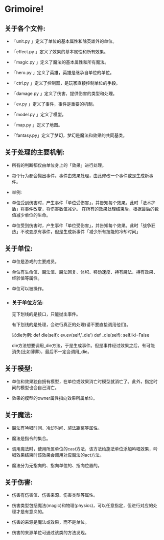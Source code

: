 ﻿# Grimoire!
## 关于各个文件: 

- 「unit.py   」定义了单位的基本属性和除英雄外的单位。

- 「effect.py 」定义了效果的基本属性和所有效果。

- 「magic.py  」定义了魔法的基本属性和所有魔法。

- 「hero.py   」定义了英雄，英雄是继承自单位的单位。

- 「ctrl.py   」定义了控制器，是玩家直接控制单位的手段。

- 「damage.py 」定义了伤害，提供伤害的类型和处理。

- 「ev.py     」定义了事件，事件是重要的机制。

- 「model.py  」定义了模型。

- 「map.py    」定义了地图。

- 「fantasy.py」定义了梦幻，梦幻是魔法和效果的共同基类。

## 关于处理的主要机制:

+ 所有的判断都仅由单位身上的「效果」进行处理。

+ 每个行为都会抛出事件，事件由效果处理，由此修改一个事件或是生成新事件。

+ 举例: 

 - 单位受到伤害时，产生事件「单位受伤害」，并告知每个效果。此时「法术护盾」将事件改变，将伤害数值减少。
在所有的效果处理结束后，根据最后的数值减少单位的生命。

 - 单位受到伤害时，产生事件「单位受伤害」，并告知每个效果。此时「战争狂热」不改变原有事件，但是生成新事件「减少所有技能的冷却时间」


## 关于单位: 

+ 单位是游戏的主要成员。

+ 单位有生命值、魔法值、魔法回复、体积、移动速度、持有魔法、持有效果、经验值等属性。

+ 单位可以被操作。

+ ### 关于单位方法: 

	无下划线的是接口，只能抛出事件。
	
	有下划线的是处理，会进行真正的处理(请不要直接调用他们)。
	
	以die为例: 
		def die(self):
			ev.ev(self,'_die')
		def _die(self):
			self.iki=False
	
	die方法想要调用\_die方法，于是生成事件。但是事件经过效果之后，有可能消失(比如薄葬)，最后不一定会调用\_die。

## 关于模型: 

+ 单位和效果独自拥有模型，在单位或效果消亡时模型就消亡了。此外，指定时间的模型也会自己消亡。

+ 效果的模型的owner属性指向效果所属单位。

## 关于魔法: 

+ 魔法有吟唱时间、冷却时间、施法距离等属性。

+ 魔法是指令的集合。

+ 调用魔法时，使用所属单位的cast方法，该方法给施法单位添加吟唱效果，吟唱效果结束时该效果会调用对应魔法的act方法。

+ 魔法分为无指向的、指向单位的、指向位置的。

## 关于伤害: 

+ 伤害有伤害值、伤害来源、伤害类型等属性。

+ 伤害类型包括魔法(magic)和物理(physics)，可以任意指定，但进行对应的处理才是有意义的。

+ 伤害的来源是魔法或效果，而不是单位。

+ 伤害的来源单位可通过该类的方法发现。
	